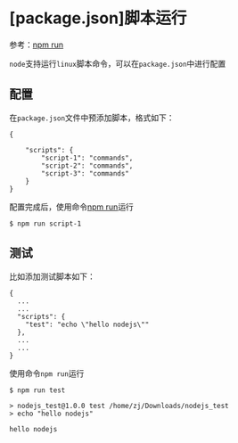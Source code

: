 
# [package.json]脚本运行

参考：[npm run](http://javascript.ruanyifeng.com/nodejs/npm.html#toc12)

`node`支持运行`linux`脚本命令，可以在`package.json`中进行配置

## 配置

在`package.json`文件中预添加脚本，格式如下：

```
{

    "scripts": {
        "script-1": "commands",
        "script-2": "commands",
        "script-3": "commands" 
    }
}
```

配置完成后，使用命令[npm run](https://docs.npmjs.com/cli/run-script.html#description)运行

```
$ npm run script-1
```

## 测试

比如添加测试脚本如下：

```
{
  ...
  ...
  "scripts": {
    "test": "echo \"hello nodejs\""
  },
  ...
  ...
}
```

使用命令`npm run`运行

```
$ npm run test

> nodejs_test@1.0.0 test /home/zj/Downloads/nodejs_test
> echo "hello nodejs"

hello nodejs
```